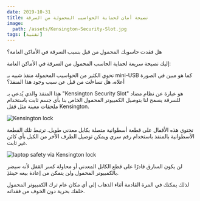 ```yaml
---
date: 2019-10-31
title: نصيحة أمان لحماية الحواسيب المحمولة من السرقة
image:
  path: /assets/Kensington-Security-Slot.jpg
tags: [تقنية]
---
```


هل فقدت حاسوبك المحمول من قبل بسبب السرقة في الأماكن العامة؟

إليك نصيحة سريعة لحماية الحاسب المحمول من السرقة في الأماكن العامة:

تحوي الكثير من الحواسيب المحمولة منفذ شبيه بـ mini-USB كما هو مبين في الصورة أعلاه، هل تساءلت من قبل عن سبب وجود هذا المنفذ؟

هذا المنفذ والذي يُدعى بـ "Kensington Security Slot" هو عبارة عن نظام مضاد للسرقة يسمح لنا بتوصيل الكمبيوتر المحمول الخاص بنا بأي جسم ثابت باستخدام ملحقات معينة مثل قفل Kensington.

![Kensington lock](/assets/laptop-safety1.jpg)

تحتوي هذه الأقفال على قطعة أسطوانية متصلة بكابل معدني طويل. ترتبط تلك القطعة الأسطوانية بالمنفذ باستخدام رقم سري ويمكن توصيل الطرف الآخر من الكبل بأي كائن غير ثابت.

![laptop safety via Kensington lock](/assets/laptop-safety2.jpg)


لن يكون السارق قادرًا على قطع الكابل المعدني أو محاولة كسر القفل لأنه سيضر بالكمبيوتر المحمول ولن يتمكن من إعادة بيعه حينئذِ.

لذلك يمكنك في المرة القادمة أثناء الذهاب إلى أي مكان عام ترك الكمبيوتر المحمول خلفك بحرية دون الخوف من فقدانه.


